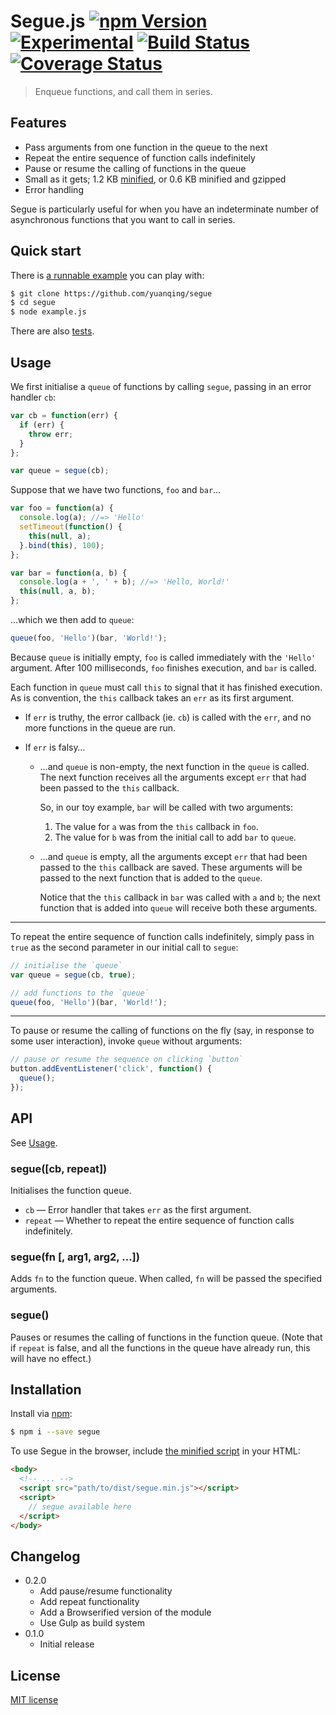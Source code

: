 # Segue.js [![npm Version](http://img.shields.io/npm/v/segue.svg?style=flat)](https://www.npmjs.org/package/segue) [![Experimental](http://img.shields.io/badge/stability-experimental-red.svg?style=flat)](https://github.com/yuanqing/segue) [![Build Status](https://img.shields.io/travis/yuanqing/segue.svg?style=flat)](https://travis-ci.org/yuanqing/segue) [![Coverage Status](https://img.shields.io/coveralls/yuanqing/segue.svg?style=flat)](https://coveralls.io/r/yuanqing/segue)

> Enqueue functions, and call them in series.

## Features

- Pass arguments from one function in the queue to the next
- Repeat the entire sequence of function calls indefinitely
- Pause or resume the calling of functions in the queue
- Small as it gets; 1.2 KB [minified](https://github.com/yuanqing/segue/blob/master/dist/segue.min.js), or 0.6 KB minified and gzipped
- Error handling

Segue is particularly useful for when you have an indeterminate number of asynchronous functions that you want to call in series.

## Quick start

There is [a runnable example](https://github.com/yuanqing/segue/blob/master/example.js) you can play with:

```bash
$ git clone https://github.com/yuanqing/segue
$ cd segue
$ node example.js
```

There are also [tests](https://github.com/yuanqing/segue/blob/master/spec/segue.spec.js).

## Usage

We first initialise a `queue` of functions by calling `segue`, passing in an error handler `cb`:

```js
var cb = function(err) {
  if (err) {
    throw err;
  }
};

var queue = segue(cb);
```

Suppose that we have two functions, `foo` and `bar`&hellip;

```js
var foo = function(a) {
  console.log(a); //=> 'Hello'
  setTimeout(function() {
    this(null, a);
  }.bind(this), 100);
};

var bar = function(a, b) {
  console.log(a + ', ' + b); //=> 'Hello, World!'
  this(null, a, b);
};
```

&hellip;which we then add to `queue`:

```js
queue(foo, 'Hello')(bar, 'World!');
```

Because `queue` is initially empty, `foo` is called immediately with the `'Hello'` argument. After 100 milliseconds, `foo` finishes execution, and `bar` is called.

Each function in `queue` must call `this` to signal that it has finished execution. As is convention, the `this` callback takes an `err` as its first argument.

- If `err` is truthy, the error callback (ie. `cb`) is called with the `err`, and no more functions in the queue are run.

- If `err` is falsy&hellip;

  - &hellip;and `queue` is non-empty, the next function in the `queue` is called. The next function receives all the arguments except `err` that had been passed to the `this` callback.

    So, in our toy example, `bar` will be called with two arguments:

    1. The value for `a` was from the `this` callback in `foo`.
    2. The value for `b` was from the initial call to add `bar` to `queue`.

  - &hellip;and `queue` is empty, all the arguments except `err` that had been passed to the `this` callback are saved. These arguments will be passed to the next function that is added to the `queue`.

    Notice that the `this` callback in `bar` was called with `a` and `b`; the next function that is added into `queue` will receive both these arguments.

---

To repeat the entire sequence of function calls indefinitely, simply pass in `true` as the second parameter in our initial call to `segue`:

```js
// initialise the `queue`
var queue = segue(cb, true);

// add functions to the `queue`
queue(foo, 'Hello')(bar, 'World!');
```

---

To pause or resume the calling of functions on the fly (say, in response to some user interaction), invoke `queue` without arguments:

```js
// pause or resume the sequence on clicking `button`
button.addEventListener('click', function() {
  queue();
});
```

## API

See [Usage](#usage).

### segue([cb, repeat])

Initialises the function queue.

- `cb` &mdash; Error handler that takes `err` as the first argument.
- `repeat` &mdash; Whether to repeat the entire sequence of function calls indefinitely.

### segue(fn [, arg1, arg2, &hellip;])

Adds `fn` to the function queue. When called, `fn` will be passed the specified arguments.

### segue()

Pauses or resumes the calling of functions in the function queue. (Note that if `repeat` is false, and all the functions in the queue have already run, this will have no effect.)

## Installation

Install via [npm](https://www.npmjs.org/package/segue):

```bash
$ npm i --save segue
```

To use Segue in the browser, include [the minified script](https://github.com/yuanqing/segue/blob/master/dist/segue.min.js) in your HTML:

```html
<body>
  <!-- ... -->
  <script src="path/to/dist/segue.min.js"></script>
  <script>
    // segue available here
  </script>
</body>
```

## Changelog

- 0.2.0
  - Add pause/resume functionality
  - Add repeat functionality
  - Add a Browserified version of the module
  - Use Gulp as build system
- 0.1.0
  - Initial release

## License

[MIT license](https://github.com/yuanqing/segue/blob/master/LICENSE)

